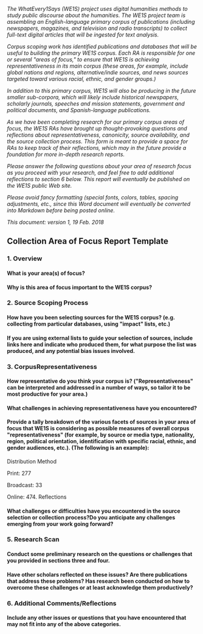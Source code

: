 _The WhatEvery1Says (WE1S) project uses digital humanities methods to study public discourse about the humanities. The WE1S project team is assembling an English-language primary corpus of publications (including newspapers, magazines, and television and radio transcripts) to collect full-text digital articles that will be ingested for text analysis._

_Corpus scoping work has identified publications and databases that will be useful to building the primary WE1S corpus. Each RA is responsible for one or several &quot;areas of focus,&quot; to ensure that WE1S is achieving representativeness in its main corpus (these areas, for example, include global nations and regions, alternative/indie sources, and news sources targeted toward various racial, ethnic, and gender groups.)_

_In addition to this primary corpus, WE1S will also be producing in the future smaller sub-corpora, which will likely include historical newspapers, scholarly journals, speeches and mission statements, government and political documents, and Spanish-language publications._

_As we have been completing research for our primary corpus areas of focus, the WE1S RAs have brought up thought-provoking questions and reflections about representativeness, canonicity, source availability, and the source collection process. This form is meant to provide a space for RAs to keep track of their reflections, which may in the future provide a foundation for more in-depth research reports._

_Please answer the following questions about your area of research focus as you proceed with your research, and feel free to add additional reflections to section 6 below. This report will eventually be published on the WE1S public Web site._

_Please avoid fancy formatting (special fonts, colors, tables, spacing adjustments, etc., since this Word document will eventually be converted into Markdown before being posted online._

_This document: version 1, 19 Feb. 2018_



## Collection Area of Focus Report Template

### 1. Overview

#### What is your area(s) of focus?



#### Why is this area of focus important to the WE1S corpus?



### 2. Source Scoping Process

#### How have you been selecting sources for the WE1S corpus? (e.g. collecting from particular databases, using &quot;impact&quot; lists, etc.)



#### If you are using external lists to guide your selection of sources, include links here and indicate who produced them, for what purpose the list was produced, and any potential bias issues involved.



### 3. CorpusRepresentativeness

#### How representative do you think your corpus is? (&quot;Representativeness&quot; can be interpreted and addressed in a number of ways, so tailor it to be most productive for your area.)



#### What challenges in achieving representativeness have you encountered?



#### Provide a tally breakdown of the various facets of sources in your area of focus that WE1S is considering as possible measures of overall corpus &quot;representativeness&quot; (for example, by source or media type, nationality, region, political orientation, identification with specific racial, ethnic, and gender audiences, etc.). (The following is an example):

Distribution Method

Print: 277

Broadcast: 33

Online: 474. Reflections

#### What challenges or difficulties have you encountered in the source selection or collection process?Do you anticipate any challenges emerging from your work going forward?



### 5. Research Scan

#### Conduct some preliminary research on the questions or challenges that you provided in sections three and four.



#### Have other scholars reflected on these issues? Are there publications that address these problems? Has research been conducted on how to overcome these challenges or at least acknowledge them productively?



### 6. Additional Comments/Reflections

#### Include any other issues or questions that you have encountered that may not fit into any of the above categories.